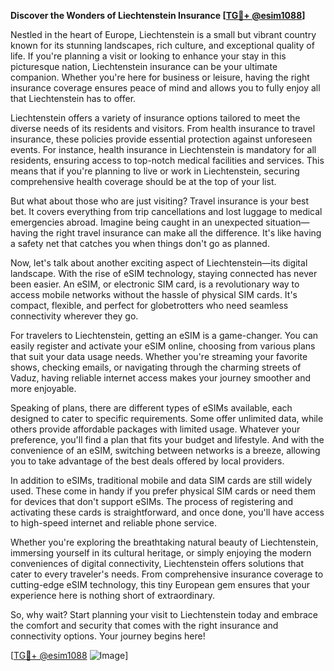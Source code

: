 **Discover the Wonders of Liechtenstein Insurance [[TG💪+ @esim1088](https://t.me/s/esim1088)]**

Nestled in the heart of Europe, Liechtenstein is a small but vibrant country known for its stunning landscapes, rich culture, and exceptional quality of life. If you're planning a visit or looking to enhance your stay in this picturesque nation, Liechtenstein insurance can be your ultimate companion. Whether you're here for business or leisure, having the right insurance coverage ensures peace of mind and allows you to fully enjoy all that Liechtenstein has to offer.

Liechtenstein offers a variety of insurance options tailored to meet the diverse needs of its residents and visitors. From health insurance to travel insurance, these policies provide essential protection against unforeseen events. For instance, health insurance in Liechtenstein is mandatory for all residents, ensuring access to top-notch medical facilities and services. This means that if you're planning to live or work in Liechtenstein, securing comprehensive health coverage should be at the top of your list.

But what about those who are just visiting? Travel insurance is your best bet. It covers everything from trip cancellations and lost luggage to medical emergencies abroad. Imagine being caught in an unexpected situation—having the right travel insurance can make all the difference. It's like having a safety net that catches you when things don't go as planned.

Now, let's talk about another exciting aspect of Liechtenstein—its digital landscape. With the rise of eSIM technology, staying connected has never been easier. An eSIM, or electronic SIM card, is a revolutionary way to access mobile networks without the hassle of physical SIM cards. It's compact, flexible, and perfect for globetrotters who need seamless connectivity wherever they go.

For travelers to Liechtenstein, getting an eSIM is a game-changer. You can easily register and activate your eSIM online, choosing from various plans that suit your data usage needs. Whether you're streaming your favorite shows, checking emails, or navigating through the charming streets of Vaduz, having reliable internet access makes your journey smoother and more enjoyable.

Speaking of plans, there are different types of eSIMs available, each designed to cater to specific requirements. Some offer unlimited data, while others provide affordable packages with limited usage. Whatever your preference, you'll find a plan that fits your budget and lifestyle. And with the convenience of an eSIM, switching between networks is a breeze, allowing you to take advantage of the best deals offered by local providers.

In addition to eSIMs, traditional mobile and data SIM cards are still widely used. These come in handy if you prefer physical SIM cards or need them for devices that don't support eSIMs. The process of registering and activating these cards is straightforward, and once done, you'll have access to high-speed internet and reliable phone service.

Whether you're exploring the breathtaking natural beauty of Liechtenstein, immersing yourself in its cultural heritage, or simply enjoying the modern conveniences of digital connectivity, Liechtenstein offers solutions that cater to every traveler's needs. From comprehensive insurance coverage to cutting-edge eSIM technology, this tiny European gem ensures that your experience here is nothing short of extraordinary.

So, why wait? Start planning your visit to Liechtenstein today and embrace the comfort and security that comes with the right insurance and connectivity options. Your journey begins here!

[[TG💪+ @esim1088](https://t.me/s/esim1088) ![Image](https://i.postimg.cc/Y0z9fWf4/image.png)]